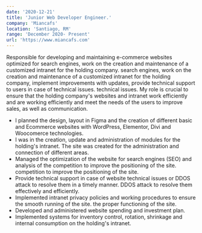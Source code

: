 ```yaml
---
date: '2020-12-21'
title: 'Junior Web Developer Engineer.'
company: 'Miancafs'
location: 'Santiago, RM'
range: 'December 2020- Present'
url: 'https://www.miancafs.com'
---
```

Responsible for developing and maintaining e-commerce websites optimized for search engines, work on the creation and maintenance of a customized intranet for the holding company.
search engines, work on the creation and maintenance of a customized intranet for the holding company,
implement improvements with updates, provide technical support to users in case of technical issues.
technical issues. My role is crucial to ensure that the holding company's websites and intranet work efficiently and
are working efficiently and meet the needs of the users to improve sales, as well as communication.

- I planned the design, layout in Figma and the creation of different basic and Ecommerce websites with WordPress, Elementor, Divi and Woocomerce technologies.
- I was in the creation, update and administration of modules for the holding's intranet. The
site was created for the administration and connection of different areas.
- Managed the optimization of the website for search engines (SEO) and analysis of the competition to improve the positioning of the site.
competition to improve the positioning of the site.
- Provide technical support in case of website technical issues or DDOS attack to resolve them in a timely manner.
DDOS attack to resolve them effectively and efficiently.
- Implemented intranet privacy policies and working procedures to ensure the smooth running of the site.
the proper functioning of the site.
- Developed and administered website spending and investment plan.
- Implemented systems for inventory control, rotation, shrinkage and internal consumption on the holding's intranet.
